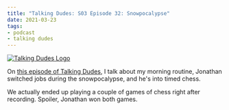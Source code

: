 ```yaml
---
title: "Talking Dudes: S03 Episode 32: Snowpocalypse"
date: 2021-03-23
tags:
- podcast
- talking dudes
---
```


[![Talking Dudes Logo](../../assets/talking-dudes-logo.jpg)](https://www.orbit.fm/talkingdudes/season3/32)

On [this episode of Talking Dudes](https://www.orbit.fm/talkingdudes/season3/32), I talk about my morning routine, Jonathan switched jobs during the snowpocalypse, and he's into timed chess.

We actually ended up playing a couple of games of chess right after recording. Spoiler, Jonathan won both games.

